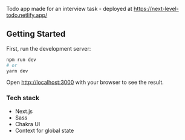 Todo app made for an interview task - deployed at https://next-level-todo.netlify.app/

## Getting Started

First, run the development server:

```bash
npm run dev
# or
yarn dev
```

Open [http://localhost:3000](http://localhost:3000) with your browser to see the result.

### Tech stack 
* Next.js 
* Sass 
* Chakra UI 
* Context for global state 


#### 

